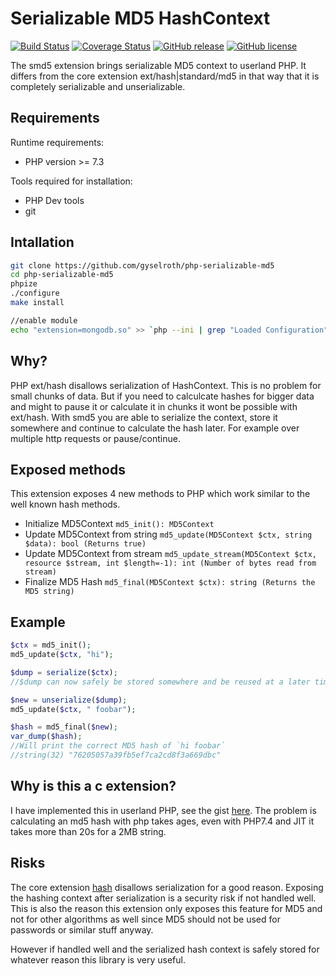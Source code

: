 # Serializable MD5 HashContext
[![Build Status](https://travis-ci.org/gyselroth/php-serializable-md5.svg)](https://travis-ci.org/gyselroth/php-serializable-md5)
[![Coverage Status](https://coveralls.io/repos/github/gyselroth/php-serializable-md5/badge.svg?branch=master)](https://coveralls.io/github/gyselroth/php-serializable-md5?branch=master)
[![GitHub release](https://img.shields.io/github/release/gyselroth/php-serializable-md5.svg)](https://github.com/gyselroth/php-serializable-md5/releases)
[![GitHub license](https://img.shields.io/badge/license-MIT-blue.svg)](https://raw.githubusercontent.com/gyselroth/php-serializable-md5/master/LICENSE)

The smd5 extension brings serializable MD5 context to userland PHP.
It differs from the core extension ext/hash|standard/md5 in that way that it is completely serializable and unserializable.

## Requirements

Runtime requirements:
* PHP version >= 7.3

Tools required for installation:
* PHP Dev tools
* git

## Intallation

```sh
git clone https://github.com/gyselroth/php-serializable-md5
cd php-serializable-md5
phpize
./configure
make install

//enable module
echo "extension=mongodb.so" >> `php --ini | grep "Loaded Configuration" | sed -e "s|.*:\s*||"`
```

## Why?
PHP ext/hash disallows serialization of HashContext. This is no problem for small chunks of data.
But if you need to calculcate hashes for bigger data and might to pause it or calculate it in chunks it wont be 
possible with ext/hash. With smd5 you are able to serialize the context, store it somewhere and continue to calculate the hash later.
For example over multiple http requests or pause/continue.


## Exposed methods

This extension exposes 4 new methods to PHP which work similar to the well known hash methods.

* Initialize MD5Context `md5_init(): MD5Context`
* Update MD5Context from string `md5_update(MD5Context $ctx, string $data): bool (Returns true)`
* Update MD5Context from stream `md5_update_stream(MD5Context $ctx, resource $stream, int $length=-1): int (Number of bytes read from stream)`
* Finalize MD5 Hash `md5_final(MD5Context $ctx): string (Returns the MD5 string)`

## Example

```php
$ctx = md5_init();
md5_update($ctx, "hi");

$dump = serialize($ctx);
//$dump can now safely be stored somewhere and be reused at a later time

$new = unserialize($dump);
md5_update($ctx, " foobar");

$hash = md5_final($new);
var_dump($hash);
//Will print the correct MD5 hash of `hi foobar`
//string(32) "76205057a39fb5ef7ca2cd8f3a669dbc"
```

## Why is this a c extension?

I have implemented this in userland PHP, see the gist [here](https://gist.github.com/raffis/3362374991ed1493abd5ebcc3d465cf0#file-php).
The problem is calculating an md5 hash with php takes ages, even with PHP7.4 and JIT it takes more than 20s for a 2MB string.

## Risks

The core extension [hash](https://www.php.net/manual/en/book.hash.php) disallows serialization for a good reason. 
Exposing the hashing context after serialization is a security risk if not handled well.
This is also the reason this extension only exposes this feature for MD5 and not for other algorithms as well since
MD5 should not be used for passwords or similar stuff anyway.

However if handled well and the serialized hash context is safely stored for whatever reason this library is very useful.
